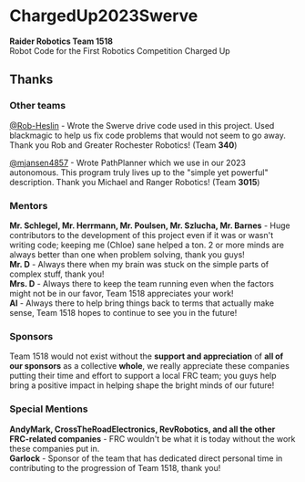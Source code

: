 # ChargedUp2023Swerve
<b>Raider Robotics Team 1518</b><br>
Robot Code for the First Robotics Competition Charged Up

## Thanks

### Other teams
[@Rob-Heslin](https://github.com/Rob-Heslin) - Wrote the Swerve drive code used in this project. Used blackmagic to help us fix
code problems that would not seem to go away. Thank you Rob and Greater Rochester Robotics! (Team <b>340</b>)

[@mjansen4857](https://github.com/mjansen4857) - Wrote PathPlanner which we use in our 2023 autonomous. This program truly lives up to the
"simple yet powerful" description. Thank you Michael and Ranger Robotics! (Team <b>3015</b>)

### Mentors
<b>Mr. Schlegel, Mr. Herrmann, Mr. Poulsen, Mr. Szlucha, Mr. Barnes</b> - Huge contributors to the development of this project even if it was or wasn't writing
code; keeping me (Chloe) sane helped a ton. 2 or more minds are always better than one when problem solving, thank you guys!<br>
<b>Mr. D</b> - Always there when my brain was stuck on the simple parts of complex stuff, thank you!<br>
<b>Mrs. D</b> - Always there to keep the team running even when the factors might not be in our favor, Team 1518 appreciates your work!<br>
<b>Al</b> - Always there to help bring things back to terms that actually make sense, Team 1518 hopes to continue to see you in the future!<br>
  
### Sponsors
Team 1518 would not exist without the <b>support and appreciation</b> of <b>all of our sponsors</b> as a collective <b>whole</b>, we really appreciate these companies putting their time and effort to support a local FRC team; you guys help bring a positive impact in helping shape the bright minds of our future!

### Special Mentions
<b>AndyMark, CrossTheRoadElectronics, RevRobotics, and all the other FRC-related companies</b> - FRC wouldn't be what it is today without the work
these companies put in.<br>
<b>Garlock</b> - Sponsor of the team that has dedicated direct personal time in contributing to the progression of Team 1518, thank you! 
